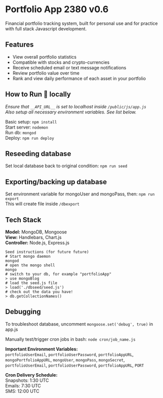 # Portfolio App 2380 v0.6
Financial portfolio tracking system, built for personal use and for practice with full stack Javascript development.

## Features  
* View overall portfolio statistics  
* Compatible with stocks and crypto-currencies
* Receive scheduled email or text message notifications  
* Review portfolio value over time  
* Rank and view daily performance of each asset in your portfolio  
  
  
## How to Run 🏃‍ locally
*Ensure that `__API_URL__` is set to localhost inside `/public/js/app.js`*  
*Also setup all necessary environment variables. See list below.*

Basic setup: `npm install`  
Start server: `nodemon`  
Run db: `mongod`  
Deploy: `npm run deploy` 
  
  
## Reseeding database
Set local database back to original condition: `npm run seed`
  

## Exporting/backing up database
Set environment variable for mongoUser and mongoPass, then: `npm run export`  
This will create file inside `/dbexport`
  

## Tech Stack   
**Model:** MongoDB, Mongoose  
**View:** Handlebars, Chart.js  
**Controller:**  Node.js, Express.js

```
Seed instructions (for future future)
# Start mongo daemon
mongod
# open the mongo shell
mongo
# switch to your db, for example "portfolioApp"
> use mongoBlog
# load the seed.js file
> load('./dbseed/seed.js')
# check out the data you have!
> db.getCollectionNames()
```
  
## Debugging
To troubleshoot database, uncomment `mongoose.set('debug', true)` in app.js

Manually test/trigger cron jobs in bash: `node cron/job_name.js`  

**Important Environment Variables:**  
`portfolioUserEmail`,
`portfolioUserPassword`,
`portfolioAppURL`,
`mongoPortfolioAppURL`,
`mongoUser`,
`mongoPass`,
`mongoSecret`,
`portfolioUserEmail`,
`portfolioUserPassword`,
`portfolioAppURL`,
`PORT`
  

**Cron Delivery Schedule:**  
Snapshots: 1:30 UTC  
Emails: 7:30 UTC  
SMS: 12:00 UTC